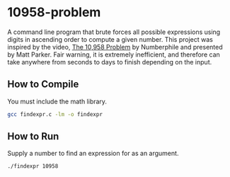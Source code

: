 # 10958-problem
A command line program that brute forces all possible expressions using digits in ascending order to compute a given number.  This project was inspired by the video, [The 10,958 Problem](https://youtu.be/-ruC5A9EzzE) by Numberphile and presented by Matt Parker.  Fair warning, it is extremely inefficient, and therefore can take anywhere from seconds to days to finish depending on the input.

## How to Compile
You must include the math library.
```sh
gcc findexpr.c -lm -o findexpr
```

## How to Run
Supply a number to find an expression for as an argument.
```sh
./findexpr 10958
```
